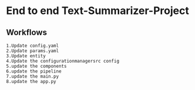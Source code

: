 # End to end Text-Summarizer-Project

## Workflows
    1.Update config.yaml
    2.Update params.yaml
    3.Update entity
    4.Update the configurationmanagersrc config
    5.update the components
    6.update the pipeline
    7.update the main.py
    8.update the app.py